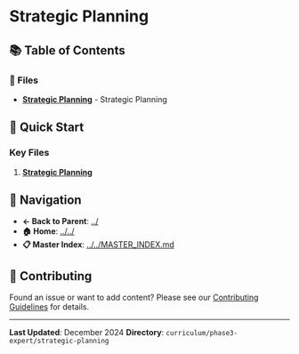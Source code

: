 # Strategic Planning

## 📚 Table of Contents

### 📄 Files

- **[Strategic Planning](strategic-planning.md)** - Strategic Planning

## 🚀 Quick Start

### Key Files
1. **[Strategic Planning](strategic-planning.md)**

## 🔗 Navigation

- **← Back to Parent**: [../](../)
- **🏠 Home**: [../../](../..)
- **📋 Master Index**: [../../MASTER_INDEX.md](../../../..MASTER_INDEX.md)

## 🤝 Contributing

Found an issue or want to add content? Please see our [Contributing Guidelines](../../../CONTRIBUTING.md) for details.

---

**Last Updated**: December 2024
**Directory**: `curriculum/phase3-expert/strategic-planning`
